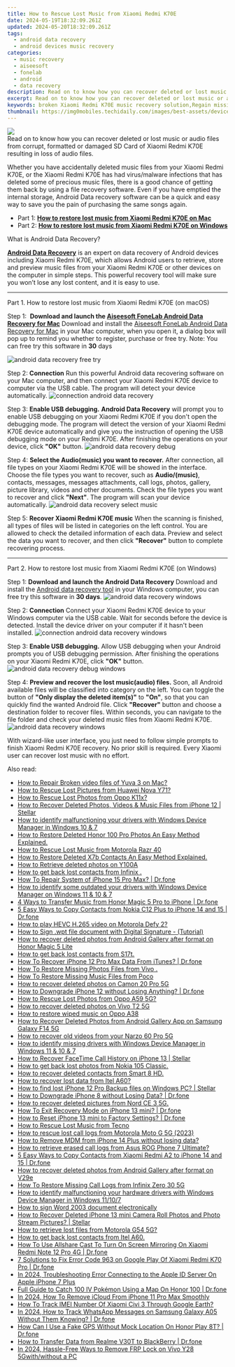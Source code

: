 ```yaml
---
title: How to Rescue Lost Music from Xiaomi Redmi K70E
date: 2024-05-19T18:32:09.261Z
updated: 2024-05-20T18:32:09.261Z
tags: 
  - android data recovery
  - android devices music recovery
categories: 
  - music recovery
  - aiseesoft
  - fonelab
  - android
  - data recovery
description: Read on to know how you can recover deleted or lost music or audio files from corrupt, formatted or damaged SD Card of Xiaomi Redmi K70E resulting in loss of audio files.
excerpt: Read on to know how you can recover deleted or lost music or audio files from corrupt, formatted or damaged SD Card of Xiaomi Redmi K70E resulting in loss of audio files.
keywords: broken Xiaomi Redmi K70E music recovery solution,Regain missing songs on Xiaomi,undelete music from Xiaomi,Xiaomi Redmi K70E music retrieval,broken Xiaomi music recovery solution,restore deleted songs files on Xiaomi Redmi K70E,how can i get music back on Xiaomi,how can i get music back on Redmi K70E,how to retrieve deleted music from my Xiaomi,does the Xiaomi have a backup for deleted song,how to recover song in Redmi K70E,get back deleted song from Redmi K70E android
thumbnail: https://img0mobiles.techidaily.com/images/best-assets/devices/xiaomi/xiaomi-redmi-k70e/2.jpg
---
```


<img src="https://img0mobiles.techidaily.com/images/best-assets/devices/xiaomi/xiaomi-redmi-k70e/2.jpg" class="atpl-imgstyle"  />

<div class="atpl-content atpl-for-fonelab-android recover-music">

<div class="atpl-post-description-part-1">
Read on to know how you can recover deleted or lost music or audio files from corrupt, formatted or damaged SD Card of Xiaomi Redmi K70E resulting in loss of audio files.
</div>



<div class="atpl-post-description-part-2">
<div class="tpl-content-sub-paragraph-normal">
  <p>
    Whether you have accidentally deleted music files from your Xiaomi Redmi K70E, or the Xiaomi Redmi K70E has had virus/malware infections that has deleted some of precious music files, there is a good chance of getting them back by using a file recovery software. Even if you have emptied the internal storage, Android Data recovery software can be a quick and easy way to save you the pain of purchasing the same songs again.
  </p>
</div>
</div>

<ul>
  <li>Part 1: <strong><a href="#p1">How to restore lost music from Xiaomi Redmi K70E on Mac</a></strong></li>
  <li>Part 2: <strong><a href="#p2">How to restore lost music from Xiaomi Redmi K70E on Windows</a></strong></li>
</ul>


<div class="atpl-post-description-part-3">
<div class="tpl-content-sub-paragraph-title">
  What is Android Data Recovery?
</div>
<div class="tpl-content-sub-paragraph-content">
  <p>
      <a href="https://tools.techidaily.com/aiseesoft-android-data-recovery/" ><strong>Android Data Recovery</strong></a> is an expert on data recovery of Android devices including Xiaomi Redmi K70E, which allows Android users to retrieve, store and preview music files from your Xiaomi Redmi K70E or other devices on the computer in simple steps. This powerful recovery tool will make sure you won’t lose any lost content, and it is easy to use.
  </p>
</div>
</div>



<!-- Part 1 -->
<a id="p1" name="p1" ></a><hr>

<div>
  <span class="atpl-step-part-style">Part 1. How to restore lost music from Xiaomi Redmi K70E (on macOS)</span>
</div>

<span class="atpl-stepstyle-a"><span>Step 1: </span></span> <strong>Download and launch the <a href="https://tools.techidaily.com/aiseesoft-android-data-recovery-for-mac/" >Aiseesoft FoneLab Android Data Recovery for Mac</a></strong>
Download and install the <a href="https://tools.techidaily.com/aiseesoft-android-data-recovery-for-mac/" >Aiseesoft FoneLab Android Data Recovery for Mac</a> in your Mac computer, when you open it, a dialog box will pop up to remind you whether to register, purchase or free try.
Note: You can free try this software in <strong>30</strong> days

<img src="https://tools.techidaily.com/images/apps/aiseesoft/android-data-recovery/mac-free-try.png" class="atpl-imgstyle" alt="android data recovery free try" />

<span class="atpl-stepstyle-a"><span>Step 2: </span></span> <strong>Connection</strong>
Run this powerful Android data recovering software on your Mac computer, and then connect your Xiaomi Redmi K70E device to computer via the USB cable. The program will detect your device automatically.
<img src="https://tools.techidaily.com/images/apps/aiseesoft/android-data-recovery/mac-connection-interface.jpg" class="atpl-imgstyle" alt="connection android data recovery" />

<span class="atpl-stepstyle-a"><span>Step 3: </span></span> <strong>Enable USB debugging.</strong>
<strong>Android Data Recovery</strong> will prompt you to enable USB debugging on your Xiaomi Redmi K70E if you don't open the debugging mode. The program will detect the version of your Xiaomi Redmi K70E device automatically and give you the instruction of opening the USB debugging mode on your Redmi K70E. After finishing the operations on your device, click <strong>"OK"</strong> button.
<img src="https://tools.techidaily.com/images/apps/aiseesoft/android-data-recovery/mac-android-usb-debug.jpg"  class="atpl-imgstyle" alt="android data recovery debug" />

<span class="atpl-stepstyle-a"><span>Step 4: </span></span> <strong>Select the Audio(music) you want to recover.</strong>
After connection, all file types on your Xiaomi Redmi K70E will be showed in the interface. Choose the file types you want to recover, such as <strong>Audio/(music)</strong>, contacts, messages, messages attachments, call logs, photos, gallery, picture library, videos and other documents. Check the file types you want to recover and click <b>"Next"</b>. The program will scan your device automatically.
<img src="https://tools.techidaily.com/images/apps/aiseesoft/android-data-recovery/mac-choose-type-music.jpg" class="atpl-imgstyle" alt="android data recovery select music" />

<span class="atpl-stepstyle-a"><span>Step 5: </span></span> <strong>Recover Xiaomi Redmi K70E music</strong>
When the scanning is finished, all types of files will be listed in categories on the left control. You are allowed to check the detailed information of each data. Preview and select the data you want to recover, and then click <b>"Recover"</b> button to complete recovering process.


<a id="p2" name="p2"></a><hr>

<!-- Part 2 -->
<div>
  <span class="atpl-step-part-style">Part 2. How to restore lost music from Xiaomi Redmi K70E (on Windows)</span>
</div>

<span class="atpl-stepstyle-a"><span>Step 1: </span></span> <strong>Download and launch the Android Data Recovery</strong>
Download and install the <a href="https://tools.techidaily.com/aiseesoft-android-data-recovery-for-win/" >Android data recovery tool</a> in your Windows computer, you can free try this software in <b>30 days</b>.
<img src="https://tools.techidaily.com/images/apps/aiseesoft/android-data-recovery/win-start-interface.png"  class="atpl-imgstyle" alt="android data recovery windows" />

<span class="atpl-stepstyle-a"><span>Step 2: </span></span> <strong>Connection</strong>
Connect your Xiaomi Redmi K70E device to your Windows computer via the USB cable. Wait for seconds before the device is detected. Install the device driver on your computer if it hasn't been installed.
<img src="https://tools.techidaily.com/images/apps/aiseesoft/android-data-recovery/win-connection-interface.png" class="atpl-imgstyle" alt="connection android data recovery windows" />

<span class="atpl-stepstyle-a"><span>Step 3: </span></span> <strong>Enable USB debugging.</strong>
Allow USB debugging when your Android prompts you of USB debugging permission. After finishing the operations on your Xiaomi Redmi K70E, click <b>"OK"</b> button.
<img src="https://tools.techidaily.com/images/apps/aiseesoft/android-data-recovery/win-android-usb-debug.png" class="atpl-imgstyle" alt="android data recovery debug windows" />

<span class="atpl-stepstyle-a"><span>Step 4: </span></span> <strong>Preview and recover the lost music(audio) files.</strong>
Soon, all Android available files will be classified into category on the left. You can toggle the button of <b>"Only display the deleted item(s)"</b> to <b>"On"</b>, so that you can quickly find the wanted Android file. Click <b>"Recover"</b> button and choose a destination folder to recover files. Within seconds, you can navigate to the file folder and check your deleted music files from Xiaomi Redmi K70E.
<img src="https://tools.techidaily.com/images/apps/aiseesoft/android-data-recovery/win-recover-music.jpg" class="atpl-imgstyle" alt="android data recovery windows" />

<div class="atpl-post-description-part-4">
<div class="tpl-content-sub-paragraph-normal">
  <p>
    With wizard-like user interface, you just need to follow simple prompts to finish Xiaomi Redmi K70E recovery. No prior skill is required. Every Xiaomi user can recover lost music with no effort.
  </p>
</div>
</div>


<ins class="adsbygoogle"
     style="display:block"
     data-ad-client="ca-pub-7571918770474297"
     data-ad-slot="8358498916"
     data-ad-format="auto"
     data-full-width-responsive="true"></ins>



</div>
<ins class="adsbygoogle"
    style="display:block"
    data-ad-format="autorelaxed"
    data-ad-client="ca-pub-7571918770474297"
    data-ad-slot="1223367746"></ins>

<span class="atpl-alsoreadstyle">Also read:</span>
<div><ul>
<li><a href="https://blog-min.techidaily.com/how-to-repair-broken-video-files-of-yuva-3-on-mac-by-stellar-video-repair-mobile-video-repair/"><u>How to Repair Broken video files of Yuva 3 on Mac?</u></a></li>
<li><a href="https://blog-min.techidaily.com/how-to-rescue-lost-pictures-from-huawei-nova-y71-by-fonelab-android-recover-pictures/"><u>How to Rescue Lost Pictures from Huawei Nova Y71?</u></a></li>
<li><a href="https://blog-min.techidaily.com/how-to-rescue-lost-photos-from-oppo-k11x-by-fonelab-android-recover-photos/"><u>How to Rescue Lost Photos from Oppo K11x?</u></a></li>
<li><a href="https://blog-min.techidaily.com/how-to-recover-deleted-photos-videos-and-music-files-from-iphone-12-stellar-by-stellar-data-recovery-ios-iphone-data-recovery/"><u>How to Recover Deleted Photos, Videos & Music Files from iPhone 12 | Stellar</u></a></li>
<li><a href="https://blog-min.techidaily.com/how-to-identify-malfunctioning-your-drivers-with-windows-device-manager-in-windows-10-and-7-by-drivereasy-guide/"><u>How to identify malfunctioning your drivers with Windows Device Manager in Windows 10 & 7</u></a></li>
<li><a href="https://blog-min.techidaily.com/how-to-restore-deleted-honor-100-pro-photos-an-easy-method-explained-by-fonelab-android-recover-photos/"><u>How to Restore Deleted Honor 100 Pro Photos  An Easy Method Explained.</u></a></li>
<li><a href="https://blog-min.techidaily.com/how-to-rescue-lost-music-from-motorola-razr-40-by-fonelab-android-recover-music/"><u>How to Rescue Lost Music from Motorola Razr 40</u></a></li>
<li><a href="https://blog-min.techidaily.com/how-to-restore-deleted-x7b-contacts-an-easy-method-explained-by-fonelab-android-recover-contacts/"><u>How to Restore Deleted X7b Contacts  An Easy Method Explained.</u></a></li>
<li><a href="https://blog-min.techidaily.com/how-to-retrieve-deleted-photos-on-y100a-by-stellar-photo-recovery-android-mobile-photo-recover/"><u>How to Retrieve deleted photos on Y100A</u></a></li>
<li><a href="https://blog-min.techidaily.com/how-to-get-back-lost-contacts-from-infinix-by-fonelab-android-recover-contacts/"><u>How to get back lost contacts from Infinix .</u></a></li>
<li><a href="https://blog-min.techidaily.com/how-to-repair-system-of-iphone-15-pro-max-drfone-by-drfone-ios-system-repair-ios-system-repair/"><u>How To Repair System of iPhone 15 Pro Max? | Dr.fone</u></a></li>
<li><a href="https://blog-min.techidaily.com/how-to-identify-some-outdated-your-drivers-with-windows-device-manager-on-windows-11-and-10-and-7-by-drivereasy-guide/"><u>How to identify some outdated your drivers with Windows Device Manager on Windows 11 & 10 & 7</u></a></li>
<li><a href="https://blog-min.techidaily.com/4-ways-to-transfer-music-from-honor-magic-5-pro-to-iphone-drfone-by-drfone-transfer-from-android-transfer-from-android/"><u>4 Ways to Transfer Music from Honor Magic 5 Pro to iPhone | Dr.fone</u></a></li>
<li><a href="https://blog-min.techidaily.com/5-easy-ways-to-copy-contacts-from-nokia-c12-plus-to-iphone-14-and-15-drfone-by-drfone-transfer-from-android-transfer-from-android/"><u>5 Easy Ways to Copy Contacts from Nokia C12 Plus to iPhone 14 and 15 | Dr.fone</u></a></li>
<li><a href="https://blog-min.techidaily.com/how-to-play-hevc-h-265-video-on-motorola-defy-2-by-aiseesoft-video-converter-play-hevc-video-on-android/"><u>How to play HEVC H.265 video on Motorola Defy 2?</u></a></li>
<li><a href="https://blog-min.techidaily.com/how-to-sign-wpt-file-document-with-digital-signature-tutorial-by-ldigisigner-sign-a-word-sign-a-word/"><u>How to Sign .wpt file document with Digital Signature - (Tutorial)</u></a></li>
<li><a href="https://blog-min.techidaily.com/how-to-recover-deleted-photos-from-android-gallery-after-format-on-honor-magic-5-lite-by-stellar-photo-recovery-android-mobile-photo-recover/"><u>How to recover deleted photos from Android Gallery after format on Honor Magic 5 Lite</u></a></li>
<li><a href="https://blog-min.techidaily.com/how-to-get-back-lost-contacts-from-s17t-by-fonelab-android-recover-contacts/"><u>How to get back lost contacts from S17t.</u></a></li>
<li><a href="https://blog-min.techidaily.com/how-to-recover-iphone-12-pro-max-data-from-itunes-drfone-by-drfone-ios-data-recovery-ios-data-recovery/"><u>How To Recover iPhone 12 Pro Max Data From iTunes? | Dr.fone</u></a></li>
<li><a href="https://blog-min.techidaily.com/how-to-restore-missing-photos-files-from-vivo-by-fonelab-android-recover-photos/"><u>How To  Restore Missing Photos Files from Vivo .</u></a></li>
<li><a href="https://blog-min.techidaily.com/how-to-restore-missing-music-files-from-poco-by-fonelab-android-recover-music/"><u>How To  Restore Missing Music Files from Poco</u></a></li>
<li><a href="https://blog-min.techidaily.com/how-to-recover-deleted-photos-on-camon-20-pro-5g-by-stellar-photo-recovery-android-mobile-photo-recover/"><u>How to recover deleted photos on Camon 20 Pro 5G</u></a></li>
<li><a href="https://blog-min.techidaily.com/how-to-downgrade-iphone-12-without-losing-anything-drfone-by-drfone-ios-system-repair-ios-system-repair/"><u>How to Downgrade iPhone 12 without Losing Anything? | Dr.fone</u></a></li>
<li><a href="https://blog-min.techidaily.com/how-to-rescue-lost-photos-from-oppo-a59-5g-by-fonelab-android-recover-photos/"><u>How to Rescue Lost Photos from Oppo A59 5G?</u></a></li>
<li><a href="https://blog-min.techidaily.com/how-to-recover-deleted-photos-on-vivo-t2-5g-by-stellar-photo-recovery-android-mobile-photo-recover/"><u>How to recover deleted photos on Vivo T2 5G</u></a></li>
<li><a href="https://blog-min.techidaily.com/how-to-restore-wiped-music-on-oppo-a38-by-fonelab-android-recover-music/"><u>How to restore wiped music on Oppo A38</u></a></li>
<li><a href="https://blog-min.techidaily.com/how-to-recover-deleted-photos-from-android-gallery-app-on-samsung-galaxy-f14-5g-by-stellar-photo-recovery-android-mobile-photo-recover/"><u>How to Recover Deleted Photos from Android Gallery App on Samsung Galaxy F14 5G</u></a></li>
<li><a href="https://blog-min.techidaily.com/how-to-recover-old-videos-from-your-narzo-60-pro-5g-by-fonelab-android-recover-video/"><u>How to recover old videos from your Narzo 60 Pro 5G</u></a></li>
<li><a href="https://blog-min.techidaily.com/how-to-identify-missing-drivers-with-windows-device-manager-in-windows-11-and-10-and-7-by-drivereasy-guide/"><u>How to identify missing drivers with Windows Device Manager in Windows 11 & 10 & 7</u></a></li>
<li><a href="https://blog-min.techidaily.com/how-to-recover-facetime-call-history-on-iphone-13-stellar-by-stellar-data-recovery-ios-iphone-data-recovery/"><u>How to Recover FaceTime Call History on iPhone 13 | Stellar</u></a></li>
<li><a href="https://blog-min.techidaily.com/how-to-get-back-lost-photos-from-nokia-105-classic-by-fonelab-android-recover-photos/"><u>How to get back lost photos from Nokia 105 Classic.</u></a></li>
<li><a href="https://blog-min.techidaily.com/how-to-recover-deleted-contacts-from-smart-8-hd-by-fonelab-android-recover-contacts/"><u>How to recover deleted contacts from Smart 8 HD.</u></a></li>
<li><a href="https://blog-min.techidaily.com/how-to-recover-lost-data-from-itel-a60-by-fonelab-android-recover-data/"><u>How to recover lost data from Itel A60?</u></a></li>
<li><a href="https://blog-min.techidaily.com/how-to-find-lost-iphone-12-pro-backup-files-on-windows-pc-stellar-by-stellar-data-recovery-ios-iphone-data-recovery/"><u>How to find lost iPhone 12 Pro Backup files on Windows PC? | Stellar</u></a></li>
<li><a href="https://blog-min.techidaily.com/how-to-downgrade-iphone-8-without-losing-data-drfone-by-drfone-ios-system-repair-ios-system-repair/"><u>How to Downgrade iPhone 8 without Losing Data? | Dr.fone</u></a></li>
<li><a href="https://blog-min.techidaily.com/how-to-recover-deleted-pictures-from-nord-ce-3-5g-by-fonelab-android-recover-pictures/"><u>How to recover deleted pictures from Nord CE 3 5G.</u></a></li>
<li><a href="https://blog-min.techidaily.com/how-to-exit-recovery-mode-on-iphone-13-mini-drfone-by-drfone-ios-system-repair-ios-system-repair/"><u>How To Exit Recovery Mode on iPhone 13 mini? | Dr.fone</u></a></li>
<li><a href="https://blog-min.techidaily.com/how-to-reset-iphone-13-mini-to-factory-settings-drfone-by-drfone-ios-system-repair-ios-system-repair/"><u>How to Reset iPhone 13 mini to Factory Settings? | Dr.fone</u></a></li>
<li><a href="https://blog-min.techidaily.com/how-to-rescue-lost-music-from-tecno-by-fonelab-android-recover-music/"><u>How to Rescue Lost Music from Tecno</u></a></li>
<li><a href="https://blog-min.techidaily.com/how-to-rescue-lost-call-logs-from-motorola-moto-g-5g-2023-by-fonelab-android-recover-call-logs/"><u>How to rescue lost call logs from Motorola Moto G 5G (2023)</u></a></li>
<li><a href="https://blog-min.techidaily.com/how-to-remove-mdm-from-iphone-14-plus-without-losing-data-by-drfone-ios-unlock-ios-unlock/"><u>How to Remove MDM from iPhone 14 Plus without losing data?</u></a></li>
<li><a href="https://blog-min.techidaily.com/how-to-retrieve-erased-call-logs-from-asus-rog-phone-7-ultimate-by-fonelab-android-recover-call-logs/"><u>How to retrieve erased call logs from Asus ROG Phone 7 Ultimate?</u></a></li>
<li><a href="https://blog-min.techidaily.com/5-easy-ways-to-copy-contacts-from-xiaomi-redmi-a2-to-iphone-14-and-15-drfone-by-drfone-transfer-from-android-transfer-from-android/"><u>5 Easy Ways to Copy Contacts from Xiaomi Redmi A2 to iPhone 14 and 15 | Dr.fone</u></a></li>
<li><a href="https://blog-min.techidaily.com/how-to-recover-deleted-photos-from-android-gallery-after-format-on-v29e-by-stellar-photo-recovery-android-mobile-photo-recover/"><u>How to recover deleted photos from Android Gallery after format on V29e</u></a></li>
<li><a href="https://blog-min.techidaily.com/how-to-restore-missing-call-logs-from-infinix-zero-30-5g-by-fonelab-android-recover-call-logs/"><u>How To  Restore Missing Call Logs from Infinix Zero 30 5G</u></a></li>
<li><a href="https://blog-min.techidaily.com/how-to-identify-malfunctioning-your-hardware-drivers-with-windows-device-manager-in-windows-11107-by-drivereasy-guide/"><u>How to identify malfunctioning your hardware drivers with Windows Device Manager in Windows 11/10/7</u></a></li>
<li><a href="https://blog-min.techidaily.com/how-to-sign-word-2003-document-electronically-by-ldigisigner-sign-a-word-sign-a-word/"><u>How to sign Word 2003 document electronically</u></a></li>
<li><a href="https://blog-min.techidaily.com/how-to-recover-deleted-iphone-13-mini-camera-roll-photos-and-photo-stream-pictures-stellar-by-stellar-data-recovery-ios-iphone-data-recovery/"><u>How to Recover Deleted iPhone 13 mini Camera Roll Photos and Photo Stream Pictures? | Stellar</u></a></li>
<li><a href="https://blog-min.techidaily.com/how-to-retrieve-lost-files-from-motorola-g54-5g-by-fonelab-android-recover-data/"><u>How to retrieve lost files from Motorola G54 5G?</u></a></li>
<li><a href="https://blog-min.techidaily.com/how-to-get-back-lost-contacts-from-itel-a60-by-fonelab-android-recover-contacts/"><u>How to get back lost contacts from Itel A60.</u></a></li>
<li><a href="https://screen-mirror.techidaily.com/how-to-use-allshare-cast-to-turn-on-screen-mirroring-on-xiaomi-redmi-note-12-pro-4g-drfone-by-drfone-android/"><u>How To Use Allshare Cast To Turn On Screen Mirroring On Xiaomi Redmi Note 12 Pro 4G | Dr.fone</u></a></li>
<li><a href="https://howto.techidaily.com/7-solutions-to-fix-error-code-963-on-google-play-of-xiaomi-redmi-k70-pro-drfone-by-drfone-fix-android-problems-fix-android-problems/"><u>7 Solutions to Fix Error Code 963 on Google Play Of Xiaomi Redmi K70 Pro | Dr.fone</u></a></li>
<li><a href="https://apple-account.techidaily.com/in-2024-troubleshooting-error-connecting-to-the-apple-id-server-on-apple-iphone-7-plus-by-drfone-ios/"><u>In 2024, Troubleshooting Error Connecting to the Apple ID Server On Apple iPhone 7 Plus</u></a></li>
<li><a href="https://pokemon-go-android.techidaily.com/full-guide-to-catch-100-iv-pokemon-using-a-map-on-honor-100-drfone-by-drfone-virtual-android/"><u>Full Guide to Catch 100 IV Pokémon Using a Map On Honor 100 | Dr.fone</u></a></li>
<li><a href="https://activate-lock.techidaily.com/in-2024-how-to-remove-icloud-from-iphone-11-pro-max-smoothly-by-drfone-ios/"><u>In 2024, How To Remove iCloud From iPhone 11 Pro Max Smoothly</u></a></li>
<li><a href="https://unlock-android.techidaily.com/how-to-track-imei-number-of-xiaomi-civi-3-through-google-earth-by-drfone-android/"><u>How To Track IMEI Number Of Xiaomi Civi 3 Through Google Earth?</u></a></li>
<li><a href="https://android-location-track.techidaily.com/in-2024-how-to-track-whatsapp-messages-on-samsung-galaxy-a05-without-them-knowing-drfone-by-drfone-virtual-android/"><u>In 2024, How to Track WhatsApp Messages on Samsung Galaxy A05 Without Them Knowing? | Dr.fone</u></a></li>
<li><a href="https://fake-location.techidaily.com/how-can-i-use-a-fake-gps-without-mock-location-on-honor-play-8t-drfone-by-drfone-virtual-android/"><u>How Can I Use a Fake GPS Without Mock Location On Honor Play 8T? | Dr.fone</u></a></li>
<li><a href="https://android-transfer.techidaily.com/how-to-transfer-data-from-realme-v30t-to-blackberry-drfone-by-drfone-transfer-from-android-transfer-from-android/"><u>How to Transfer Data from Realme V30T to BlackBerry | Dr.fone</u></a></li>
<li><a href="https://bypass-frp.techidaily.com/in-2024-hassle-free-ways-to-remove-frp-lock-on-vivo-y28-5gwithwithout-a-pc-by-drfone-android/"><u>In 2024, Hassle-Free Ways to Remove FRP Lock on Vivo Y28 5Gwith/without a PC</u></a></li>
</ul></div>


